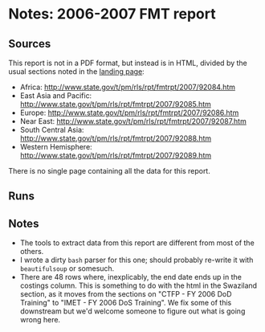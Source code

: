 # Notes: 2006-2007 FMT report

## Sources

This report is not in a PDF format, but instead is in HTML, divided by the usual sections noted in the [landing page](https://www.state.gov/t/pm/rls/rpt/fmtrpt/2007/92083.htm):

 * Africa: http://www.state.gov/t/pm/rls/rpt/fmtrpt/2007/92084.htm
 * East Asia and Pacific: http://www.state.gov/t/pm/rls/rpt/fmtrpt/2007/92085.htm
 * Europe: http://www.state.gov/t/pm/rls/rpt/fmtrpt/2007/92086.htm
 * Near East: http://www.state.gov/t/pm/rls/rpt/fmtrpt/2007/92087.htm
 * South Central Asia: http://www.state.gov/t/pm/rls/rpt/fmtrpt/2007/92088.htm
 * Western Hemisphere: http://www.state.gov/t/pm/rls/rpt/fmtrpt/2007/92089.htm

There is no single page containing all the data for this report.

## Runs


## Notes

- The tools to extract data from this report are different from most of the others.
- I wrote a dirty `bash` parser for this one; should probably re-write it with `beautifulsoup` or somesuch.
- There are 48 rows where, inexplicably, the end date ends up in the costings column. This is something to do with the html in the Swaziland section, as it moves from the sections on "CTFP - FY 2006 DoD Training" to  "IMET - FY 2006 DoS Training". We fix some of this downstream but we'd welcome someone to figure out what is going wrong here.
